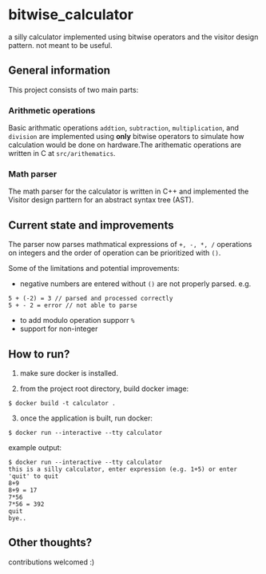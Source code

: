 # bitwise_calculator
a silly calculator implemented using bitwise operators and the visitor design pattern.
not meant to be useful.

## General information
This project consists of two main parts:
### Arithmetic operations
Basic arithmatic operations `addtion`, `subtraction`, `multiplication`, and `division` are implemented using **only** bitwise operators to simulate how calculation would be done on hardware.The arithematic operations are written in C at `src/arithematics`.
### Math parser
The math parser for the calculator is written in C++ and implemented the Visitor design parttern for an abstract syntax tree (AST).

## Current state and improvements
The parser now parses mathmatical expressions of `+, -, *, /` operations on integers and the order of operation can be prioritized with `()`.

Some of the limitations and potential improvements:
* negative numbers are entered without `()` are not properly parsed. e.g.
```
5 + (-2) = 3 // parsed and processed correctly
5 + - 2 = error // not able to parse
```
* to add modulo operation supporr `%`
* support for non-integer

## How to run?

1) make sure docker is installed.

2) from the project root directory, build docker image:

```
$ docker build -t calculator .
```

3) once the application is built, run docker:
```
$ docker run --interactive --tty calculator
```

example output:

```
$ docker run --interactive --tty calculator
this is a silly calculator, enter expression (e.g. 1+5) or enter 'quit' to quit
8+9
8+9 = 17
7*56
7*56 = 392
quit
bye..
```

## Other thoughts?
contributions welcomed :)




























